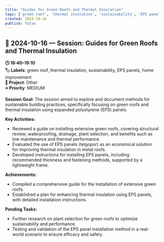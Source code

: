 ```yaml
---
title: "Guides for Green Roofs and Thermal Insulation"
tags: ['green roof', 'thermal insulation', 'sustainability', 'EPS panels', 'home improvement']
created: 2024-10-16
publish: false
---
```


## 📅 2024-10-16 — Session: Guides for Green Roofs and Thermal Insulation

**🕒 18:40–19:10**  
**🏷️ Labels**: green roof, thermal insulation, sustainability, EPS panels, home improvement  
**📂 Project**: Other  
**⭐ Priority**: MEDIUM  


**Session Goal:**
The session aimed to explore and document methods for sustainable building practices, specifically focusing on green roofs and thermal insulation using expanded polystyrene (EPS) panels.

**Key Activities:**
- Reviewed a guide on installing extensive green roofs, covering structural review, waterproofing, drainage, plant selection, and benefits such as low maintenance and thermal performance.
- Evaluated the use of EPS panels (telgopor) as an economical solution for improving thermal insulation in metal roofs.
- Developed instructions for installing EPS panels, including recommended thickness and fastening methods, supported by a lightweight frame.

**Achievements:**
- Compiled a comprehensive guide for the installation of extensive green roofs.
- Established a plan for enhancing thermal insulation using EPS panels, with detailed installation instructions.

**Pending Tasks:**
- Further research on plant selection for green roofs to optimize sustainability and performance.
- Testing and validation of the EPS panel installation method in a real-world scenario to ensure efficacy and safety.
